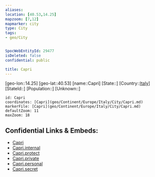 ```yaml
---
aliases: 
location: [40.53,14.25]
mapzoom: [7,12] 
mapmarker: city 
type: City
tags:
- geo/City


SpocWebEntityId: 29477
isDeleted: false
confidential: public

title: Capri
---
```

[geo-lon::14.25]
[geo-lat::40.53]
[name::Capri]
[State::]
[Country::[Italy](geo/Continent/Europe/Italy.md)]
[StateId::]
[Population::]
[Unknown::]


```leaflet
id: Capri
coordinates: [Capri](geo/Continent/Europe/Italy/City/Capri.md)
markerFile: [Capri](geo/Continent/Europe/Italy/City/Capri.md)
defaultZoom: 11 
maxZoom: 18
```


## Confidential Links & Embeds: 
- [Capri](../../../../../../_public/geo/Continent/Europe/Italy/City/Capri.md) 
- [Capri.internal](../../../../../../_internal/geo/Continent/Europe/Italy/City/Capri.internal.md) 
- [Capri.protect](../../../../../../_protect/geo/Continent/Europe/Italy/City/Capri.protect.md) 
- [Capri.private](../../../../../../_private/geo/Continent/Europe/Italy/City/Capri.private.md) 
- [Capri.personal](../../../../../../_personal/geo/Continent/Europe/Italy/City/Capri.personal.md) 
- [Capri.secret](../../../../../../_secret/geo/Continent/Europe/Italy/City/Capri.secret.md) 
